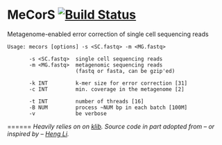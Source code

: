 MeCorS [![Build Status](https://travis-ci.org/metagenomics/MeCorS.svg?branch=master)](https://travis-ci.org/metagenomics/MeCorS)
======

Metagenome-enabled error correction of single cell sequencing reads

    Usage: mecors [options] -s <SC.fastq> -m <MG.fastq>

           -s <SC.fastq>  single cell sequencing reads
           -m <MG.fastq>  metagenomic sequencing reads
                          (fastq or fasta, can be gzip'ed)

           -k INT         k-mer size for error correction [31]
           -c INT         min. coverage in the metagenome [2]

           -t INT         number of threads [16]
           -B NUM         process ~NUM bp in each batch [100M]
           -v             be verbose

======
*Heavily relies on on [klib](https://github.com/attractivechaos/klib).
Source code in part adopted from – or inspired by – [Heng Li](https://github.com/lh3).*
